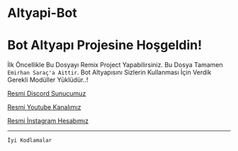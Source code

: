 # Altyapi-Bot
Bot Altyapı Projesine Hoşgeldin!
=================
İlk Öncellikle Bu Dosyayı Remix Project Yapabilirsiniz. Bu Dosya Tamamen `Emirhan Saraç'a Aittir`. Bot Altyapısını Sizlerin Kullanması İçin Verdik Gerekli Modüller Yüklüdür..!

[Resmi Discord Sunucumuz](https://discord.gg/MMGtps9)

[Resmi Youtube Kanalımız](https://www.youtube.com/channel/UCVRhrcoG6FOvHGKehYtvKHg?view_as=subscriber)

[Resmi İnstagram Hesabımız](https://www.instagram.com/emirhan_sarac54/)

-------------------

`İyi Kodlamalar`

